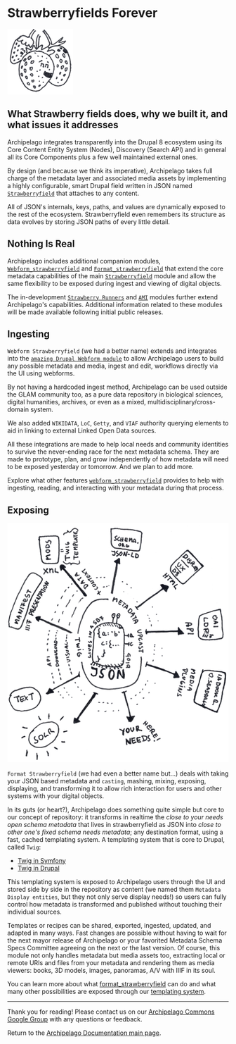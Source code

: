 # Strawberryfields Forever
![Strawberries](../imgs/strawberries.png)

## What Strawberry fields does, why we built it, and what issues it addresses

Archipelago integrates transparently into the Drupal 8 ecosystem using its Core Content Entity System (Nodes), Discovery (Search API) and in general all its Core Components plus a few well maintained external ones.

By design (and because we think its imperative), Archipelago takes full charge of the metadata layer and associated media assets by implementing a highly configurable, smart Drupal field written in JSON named [`Strawberryfield`](https://github.com/esmero/strawberryfield/tree/1.0.0-RC2) that attaches to any content.

All of JSON's internals, keys, paths, and values are dynamically exposed to the rest of the ecosystem. Strawberryfield even remembers its structure as data evolves by storing JSON paths of every little detail.

## Nothing Is Real

Archipelago includes additional companion modules, [`Webform_strawberryfield`](https://github.com/esmero/webform_strawberryfield/tree/1.0.0-RC2) and [`Format_strawberryfield`](https://github.com/esmero/webform_strawberryfield/tree/1.0.0-RC2) that extend the core metadata capabilities of the main [`Strawberryfield`](https://github.com/esmero/strawberryfield/tree/1.0.0-RC2) module and allow the same flexibility to be exposed during ingest and viewing of digital objects.

The in-development [`Strawberry Runners`](https://github.com/esmero/strawberry_runners) and [`AMI`](https://github.com/esmero/ami) modules further extend Archipelago's capabilities. Additional information related to these modules will be made available following initial public releases.

## Ingesting

`Webform Strawberryfield` (we had a better name) extends and integrates into the [`amazing Drupal Webform module`](https://www.drupal.org/project/webform) to allow Archipelago users to build any possible metadata and media, ingest and edit, workflows directly via the UI using webforms.

By not having a hardcoded ingest method, Archipelago can be used outside the GLAM community too, as a pure data repository in biological sciences, digital humanities, archives, or even as a mixed, multidisciplinary/cross-domain system.

We also added `WIKIDATA`, `LoC`, `Getty`, and `VIAF` authority querying elements to aid in linking to external Linked Open Data sources.

All these integrations are made to help local needs and community identities to survive the never-ending race for the next metadata schema. They are made to prototype, plan, and grow independently of how metadata will need to be exposed yesterday or tomorrow. And we plan to add more.

Explore what other features [`webform_strawberryfield`](strawberryfield-formatters.md) provides to help with ingesting, reading, and interacting with your metadata during that process.

## Exposing
![JSONupcaststar](../imgs/jsonupcaststar.png)

`Format Strawberryfield` (we had even a better name but...) deals with taking your JSON based metadata and `casting`, mashing, mixing, exposing, displaying, and transforming it to allow rich interaction for users and other systems with your digital objects.

In its guts (or heart?), Archipelago does something quite simple but core to our concept of repository: it transforms in realtime the _close to your needs open schema metadata_ that lives in strawberryfield as JSON into _close to other one's fixed schema needs metadata_; any destination format, using a fast, cached templating system. A templating system that is core to Drupal, called `Twig`:
- [Twig in Symfony](https://twig.symfony.com)
- [Twig in Drupal](https://www.drupal.org/docs/theming-drupal/twig-in-drupal)

This templating system is exposed to Archipelago users through the UI and stored side by side in the repository as content (we named them `Metadata Display entities`, but they not only serve display needs!) so users can fully control how metadata is transformed and published without touching their individual sources.

Templates or recipes can be shared, exported, ingested, updated, and adapted in many ways. Fast changes are possible without having to wait for the next mayor release of Archipelago or your favorited Metadata Schema Specs Committee agreeing on the next or the last version. Of course, this module not only handles metadata but media assets too, extracting local or remote URIs and files from your metadata and rendering them as media viewers: books, 3D models, images, panoramas, A/V with IIIF in its soul.

You can learn more about what [format_strawberryfield](strawberryfield-formatters.md) can do and what many other possibilities are exposed through our [templating system](metadatatwigs.md).

---

Thank you for reading! Please contact us on our [Archipelago Commons Google Group](https://groups.google.com/forum/#!forum/archipelago-commons) with any questions or feedback.

Return to the [Archipelago Documentation main page](../README.md).
